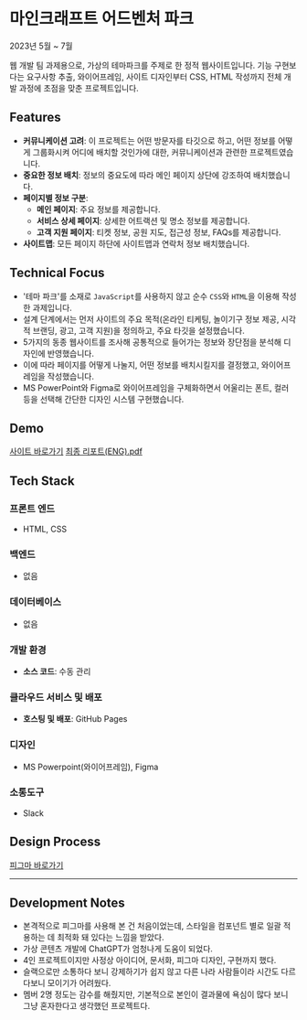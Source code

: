 # 마인크래프트 어드벤처 파크

2023년 5월 ~ 7월

웹 개발 팀 과제용으로, 가상의 테마파크를 주제로 한 정적 웹사이트입니다. 기능 구현보다는 요구사항 추출, 와이어프레임, 사이트 디자인부터 CSS, HTML 작성까지 전체 개발 과정에 초점을 맞춘 프로젝트입니다.

## Features

- **커뮤니케이션 고려**: 이 프로젝트는 어떤 방문자를 타깃으로 하고, 어떤 정보를 어떻게 그룹화시켜 어디에 배치할 것인가에 대한, 커뮤니케이션과 관련한 프로젝트였습니다.
- **중요한 정보 배치**: 정보의 중요도에 따라 메인 페이지 상단에 강조하여 배치했습니다.
- **페이지별 정보 구분**:
  - **메인 페이지**: 주요 정보를 제공합니다.
  - **서비스 상세 페이지**: 상세한 어트랙션 및 명소 정보를 제공합니다.
  - **고객 지원 페이지**: 티켓 정보, 공원 지도, 접근성 정보, FAQs를 제공합니다.
- **사이트맵**: 모든 페이지 하단에 사이트맵과 연락처 정보 배치했습니다.

## Technical Focus

- '테마 파크'를 소재로 `JavaScript`를 사용하지 않고 순수 `CSS`와 `HTML`을 이용해 작성한 과제입니다.
- 설계 단계에서는 먼저 사이트의 주요 목적(온라인 티케팅, 놀이기구 정보 제공, 시각적 브랜딩, 광고, 고객 지원)을 정의하고, 주요 타깃을 설정했습니다.
- 5가지의 동종 웹사이트를 조사해 공통적으로 들어가는 정보와 장단점을 분석해 디자인에 반영했습니다.
- 이에 따라 페이지를 어떻게 나눌지, 어떤 정보를 배치시킬지를 결정했고, 와이어프레임을 작성했습니다.
- MS PowerPoint와 Figma로 와이어프레임을 구체화하면서 어울리는 폰트, 컬러 등을 선택해 간단한 디자인 시스템 구현했습니다.

## Demo

[사이트 바로가기](https://urbanscratcher.github.io/project-minecraft-park/)
[최종 리포트(ENG).pdf](https://github.com/urbanscratcher/project-minecraft-park/files/12140175/Report_fin.pdf)

## Tech Stack

### 프론트 엔드

- HTML, CSS

### 백엔드

- 없음

### 데이터베이스

- 없음

### 개발 환경

- **소스 코드**: 수동 관리

### 클라우드 서비스 및 배포

- **호스팅 및 배포**: GitHub Pages

### 디자인

- MS Powerpoint(와이어프레임), Figma

### 소통도구

- Slack

## Design Process

[피그마 바로가기](https://www.figma.com/file/57ja6lGIQIJfmunKP6jjrb/%5BProject%5D-Minecraft-Theme-Park?type=design&node-id=0%3A1&mode=design&t=iPYF2Hl1DAtTBa92-1)

---

## Development Notes

- 본격적으로 피그마를 사용해 본 건 처음이었는데, 스타일을 컴포넌트 별로 일괄 적용하는 데 최적화 돼 있다는 느낌을 받았다.
- 가상 콘텐츠 개발에 ChatGPT가 엄청나게 도움이 되었다.
- 4인 프로젝트이지만 사정상 아이디어, 문서화, 피그마 디자인, 구현까지 했다.
- 슬랙으로만 소통하다 보니 강제하기가 쉽지 않고 다른 나라 사람들이라 시간도 다르다보니 모이기가 어려웠다.
- 멤버 2명 정도는 감수를 해줬지만, 기본적으로 본인이 결과물에 욕심이 많다 보니 그냥 혼자한다고 생각했던 프로젝트다.
